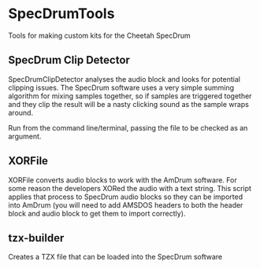 # SpecDrumTools
Tools for making custom kits for the Cheetah SpecDrum

## SpecDrum Clip Detector
SpecDrumClipDetector analyses the audio block and looks for potential clipping issues. The SpecDrum software uses a very simple summing algorithm for mixing samples together, so if samples are triggered together and they clip the result will be a nasty clicking sound as the sample wraps around.

Run from the command line/terminal, passing the file to be checked as an argument.

## XORFile
XORFile converts audio blocks to work with the AmDrum software. For some reason the developers XORed the audio with a text string. This script applies that process to SpecDrum audio blocks so they can be imported into AmDrum (you will need to add AMSDOS headers to both the header block and audio block to get them to import correctly).

## tzx-builder

Creates a TZX file that can be loaded into the SpecDrum software